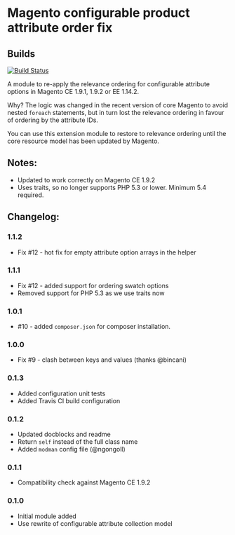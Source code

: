 # Magento configurable product attribute order fix

## Builds

[![Build Status](https://travis-ci.org/robbieaverill/magento-attribute-option-order-fix.svg?branch=master)](https://travis-ci.org/robbieaverill/magento-attribute-option-order-fix)

A module to re-apply the relevance ordering for configurable attribute options in Magento CE 1.9.1, 1.9.2 or EE 1.14.2.

Why? The logic was changed in the recent version of core Magento to avoid nested `foreach` statements, but in turn lost the relevance ordering in favour of ordering by the attribute IDs.

You can use this extension module to restore to relevance ordering until the core resource model has been updated by Magento.

## Notes:

* Updated to work correctly on Magento CE 1.9.2
* Uses traits, so no longer supports PHP 5.3 or lower. Minimum 5.4 required.

## Changelog:

### 1.1.2

* Fix #12 - hot fix for empty attribute option arrays in the helper

### 1.1.1

* Fix #12 - added support for ordering swatch options
* Removed support for PHP 5.3 as we use traits now

### 1.0.1

* #10 - added `composer.json` for composer installation.

### 1.0.0

* Fix #9 - clash between keys and values (thanks @bincani)

### 0.1.3

* Added configuration unit tests
* Added Travis CI build configuration

### 0.1.2

* Updated docblocks and readme
* Return `self` instead of the full class name
* Added `modman` config file (@ngongoll)

### 0.1.1

* Compatibility check against Magento CE 1.9.2

### 0.1.0

* Initial module added
* Use rewrite of configurable attribute collection model
